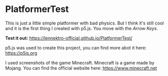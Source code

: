 # PlatformerTest

This is just a little simple platformer with bad physics. But I think it's still cool and it is the first thing I created with p5.js. You move with the *Arrow Keys*.

**Test it out:** https://lennektro-official.github.io/PlatformerTest/

p5.js was used to create this project, you can find more abot it here: https://p5js.org

I used screenshots of the game Minecraft. 
Minecraft is a game made by Mojang.
You can find the official website here: https://www.minecraft.net

